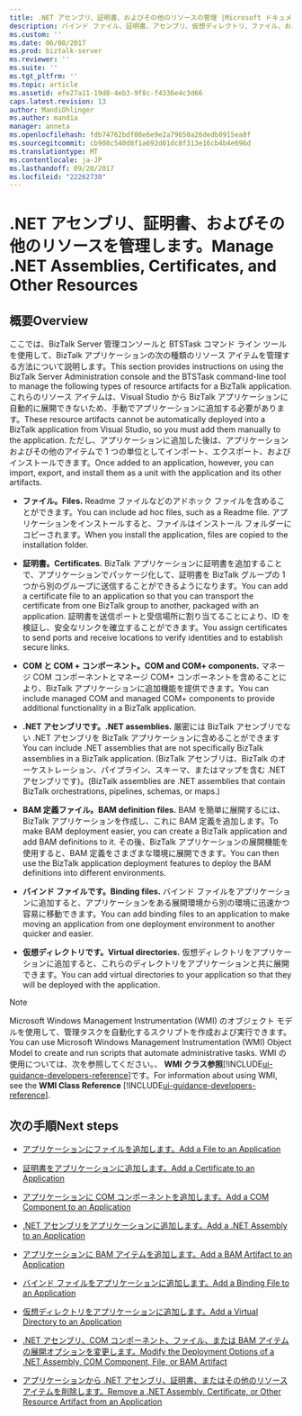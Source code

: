 ```yaml
---
title: .NET アセンブリ、証明書、およびその他のリソースの管理 |Microsoft ドキュメント
description: バインド ファイル、証明書、アセンブリ、仮想ディレクトリ、ファイル、および BizTalk Server の詳細を追加するリンク
ms.custom: ''
ms.date: 06/08/2017
ms.prod: biztalk-server
ms.reviewer: ''
ms.suite: ''
ms.tgt_pltfrm: ''
ms.topic: article
ms.assetid: efe27a11-19d8-4eb3-9f8c-f4336e4c3d66
caps.latest.revision: 13
author: MandiOhlinger
ms.author: mandia
manager: anneta
ms.openlocfilehash: fdb74762bdf08e6e9e2a79650a26dedb0915ea8f
ms.sourcegitcommit: cb908c540d8f1a692d01dc8f313e16cb4b4e696d
ms.translationtype: MT
ms.contentlocale: ja-JP
ms.lasthandoff: 09/20/2017
ms.locfileid: "22262730"
---
```

# <a name="manage-net-assemblies-certificates-and-other-resources"></a><span data-ttu-id="4a8e7-103">.NET アセンブリ、証明書、およびその他のリソースを管理します。</span><span class="sxs-lookup"><span data-stu-id="4a8e7-103">Manage .NET Assemblies, Certificates, and Other Resources</span></span>

## <a name="overview"></a><span data-ttu-id="4a8e7-104">概要</span><span class="sxs-lookup"><span data-stu-id="4a8e7-104">Overview</span></span>
<span data-ttu-id="4a8e7-105">ここでは、BizTalk Server 管理コンソールと BTSTask コマンド ライン ツールを使用して、BizTalk アプリケーションの次の種類のリソース アイテムを管理する方法について説明します。</span><span class="sxs-lookup"><span data-stu-id="4a8e7-105">This section provides instructions on using the BizTalk Server Administration console and the BTSTask command-line tool to manage the following types of resource artifacts for a BizTalk application.</span></span> <span data-ttu-id="4a8e7-106">これらのリソース アイテムは、Visual Studio から BizTalk アプリケーションに自動的に展開できないため、手動でアプリケーションに追加する必要があります。</span><span class="sxs-lookup"><span data-stu-id="4a8e7-106">These resource artifacts cannot be automatically deployed into a BizTalk application from Visual Studio, so you must add them manually to the application.</span></span> <span data-ttu-id="4a8e7-107">ただし、アプリケーションに追加した後は、アプリケーションおよびその他のアイテムで 1 つの単位としてインポート、エクスポート、およびインストールできます。</span><span class="sxs-lookup"><span data-stu-id="4a8e7-107">Once added to an application, however, you can import, export, and install them as a unit with the application and its other artifacts.</span></span>  
  
-   <span data-ttu-id="4a8e7-108">**ファイル。**</span><span class="sxs-lookup"><span data-stu-id="4a8e7-108">**Files.**</span></span> <span data-ttu-id="4a8e7-109">Readme ファイルなどのアドホック ファイルを含めることができます。</span><span class="sxs-lookup"><span data-stu-id="4a8e7-109">You can include ad hoc files, such as a Readme file.</span></span> <span data-ttu-id="4a8e7-110">アプリケーションをインストールすると、ファイルはインストール フォルダーにコピーされます。</span><span class="sxs-lookup"><span data-stu-id="4a8e7-110">When you install the application, files are copied to the installation folder.</span></span>  
  
-   <span data-ttu-id="4a8e7-111">**証明書。**</span><span class="sxs-lookup"><span data-stu-id="4a8e7-111">**Certificates.**</span></span> <span data-ttu-id="4a8e7-112">BizTalk アプリケーションに証明書を追加することで、アプリケーションでパッケージ化して、証明書を BizTalk グループの 1 つから別のグループに送信することができるようになります。</span><span class="sxs-lookup"><span data-stu-id="4a8e7-112">You can add a certificate file to an application so that you can transport the certificate from one BizTalk group to another, packaged with an application.</span></span> <span data-ttu-id="4a8e7-113">証明書を送信ポートと受信場所に割り当てることにより、ID を検証し、安全なリンクを確立することができます。</span><span class="sxs-lookup"><span data-stu-id="4a8e7-113">You assign certificates to send ports and receive locations to verify identities and to establish secure links.</span></span>  
  
-   <span data-ttu-id="4a8e7-114">**COM と COM + コンポーネント。**</span><span class="sxs-lookup"><span data-stu-id="4a8e7-114">**COM and COM+ components.**</span></span> <span data-ttu-id="4a8e7-115">マネージ COM コンポーネントとマネージ COM+ コンポーネントを含めることにより、BizTalk アプリケーションに追加機能を提供できます。</span><span class="sxs-lookup"><span data-stu-id="4a8e7-115">You can include managed COM and managed COM+ components to provide additional functionality in a BizTalk application.</span></span>  
  
-   <span data-ttu-id="4a8e7-116">**.NET アセンブリです。**</span><span class="sxs-lookup"><span data-stu-id="4a8e7-116">**.NET assemblies.**</span></span> <span data-ttu-id="4a8e7-117">厳密には BizTalk アセンブリでない .NET アセンブリを BizTalk アプリケーションに含めることができます</span><span class="sxs-lookup"><span data-stu-id="4a8e7-117">You can include .NET assemblies that are not specifically BizTalk assemblies in a BizTalk application.</span></span> <span data-ttu-id="4a8e7-118">(BizTalk アセンブリは、BizTalk のオーケストレーション、パイプライン、スキーマ、またはマップを含む .NET アセンブリです)。</span><span class="sxs-lookup"><span data-stu-id="4a8e7-118">(BizTalk assemblies are .NET assemblies that contain BizTalk orchestrations, pipelines, schemas, or maps.)</span></span>  
  
-   <span data-ttu-id="4a8e7-119">**BAM 定義ファイル。**</span><span class="sxs-lookup"><span data-stu-id="4a8e7-119">**BAM definition files.**</span></span> <span data-ttu-id="4a8e7-120">BAM を簡単に展開するには、BizTalk アプリケーションを作成し、これに BAM 定義を追加します。</span><span class="sxs-lookup"><span data-stu-id="4a8e7-120">To make BAM deployment easier, you can create a BizTalk application and add BAM definitions to it.</span></span> <span data-ttu-id="4a8e7-121">その後、BizTalk アプリケーションの展開機能を使用すると、BAM 定義をさまざまな環境に展開できます。</span><span class="sxs-lookup"><span data-stu-id="4a8e7-121">You can then use the BizTalk application deployment features to deploy the BAM definitions into different environments.</span></span>  
  
-   <span data-ttu-id="4a8e7-122">**バインド ファイルです。**</span><span class="sxs-lookup"><span data-stu-id="4a8e7-122">**Binding files.**</span></span> <span data-ttu-id="4a8e7-123">バインド ファイルをアプリケーションに追加すると、アプリケーションをある展開環境から別の環境に迅速かつ容易に移動できます。</span><span class="sxs-lookup"><span data-stu-id="4a8e7-123">You can add binding files to an application to make moving an application from one deployment environment to another quicker and easier.</span></span>  
  
-   <span data-ttu-id="4a8e7-124">**仮想ディレクトリです。**</span><span class="sxs-lookup"><span data-stu-id="4a8e7-124">**Virtual directories.**</span></span> <span data-ttu-id="4a8e7-125">仮想ディレクトリをアプリケーションに追加すると、これらのディレクトリをアプリケーションと共に展開できます。</span><span class="sxs-lookup"><span data-stu-id="4a8e7-125">You can add virtual directories to your application so that they will be deployed with the application.</span></span>  
  
> [!NOTE]
>  <span data-ttu-id="4a8e7-126">Microsoft Windows Management Instrumentation (WMI) のオブジェクト モデルを使用して、管理タスクを自動化するスクリプトを作成および実行できます。</span><span class="sxs-lookup"><span data-stu-id="4a8e7-126">You can use Microsoft Windows Management Instrumentation (WMI) Object Model to create and run scripts that automate administrative tasks.</span></span> <span data-ttu-id="4a8e7-127">WMI の使用については、次を参照してください。、 **WMI クラス参照**[!INCLUDE[ui-guidance-developers-reference](../includes/ui-guidance-developers-reference.md)]です。</span><span class="sxs-lookup"><span data-stu-id="4a8e7-127">For information about using WMI, see the **WMI Class Reference** [!INCLUDE[ui-guidance-developers-reference](../includes/ui-guidance-developers-reference.md)].</span></span>
  
## <a name="next-steps"></a><span data-ttu-id="4a8e7-128">次の手順</span><span class="sxs-lookup"><span data-stu-id="4a8e7-128">Next steps</span></span>
  
-   [<span data-ttu-id="4a8e7-129">アプリケーションにファイルを追加します。</span><span class="sxs-lookup"><span data-stu-id="4a8e7-129">Add a File to an Application</span></span>](../core/how-to-add-a-file-to-an-application.md)  
  
-   [<span data-ttu-id="4a8e7-130">証明書をアプリケーションに追加します。</span><span class="sxs-lookup"><span data-stu-id="4a8e7-130">Add a Certificate to an Application</span></span>](../core/how-to-add-a-certificate-to-an-application.md)  
  
-   [<span data-ttu-id="4a8e7-131">アプリケーションに COM コンポーネントを追加します。</span><span class="sxs-lookup"><span data-stu-id="4a8e7-131">Add a COM Component to an Application</span></span>](../core/how-to-add-a-com-component-to-an-application.md)  
  
-   [<span data-ttu-id="4a8e7-132">.NET アセンブリをアプリケーションに追加します。</span><span class="sxs-lookup"><span data-stu-id="4a8e7-132">Add a .NET Assembly to an Application</span></span>](../core/how-to-add-a-net-assembly-to-an-application.md)  
  
-   [<span data-ttu-id="4a8e7-133">アプリケーションに BAM アイテムを追加します。</span><span class="sxs-lookup"><span data-stu-id="4a8e7-133">Add a BAM Artifact to an Application</span></span>](../core/how-to-add-a-bam-artifact-to-an-application.md)  
  
-   [<span data-ttu-id="4a8e7-134">バインド ファイルをアプリケーションに追加します。</span><span class="sxs-lookup"><span data-stu-id="4a8e7-134">Add a Binding File to an Application</span></span>](../core/how-to-add-a-binding-file-to-an-application2.md)  
  
-   [<span data-ttu-id="4a8e7-135">仮想ディレクトリをアプリケーションに追加します。</span><span class="sxs-lookup"><span data-stu-id="4a8e7-135">Add a Virtual Directory to an Application</span></span>](../core/how-to-add-a-virtual-directory-to-an-application.md)  
  
-   [<span data-ttu-id="4a8e7-136">.NET アセンブリ、COM コンポーネント、ファイル、または BAM アイテムの展開オプションを変更します。</span><span class="sxs-lookup"><span data-stu-id="4a8e7-136">Modify the Deployment Options of a .NET Assembly, COM Component, File, or BAM Artifact</span></span>](../core/modify-deployment-options-of-net-assembly-com-component-file-bam-artifact.md)  
  
-   [<span data-ttu-id="4a8e7-137">アプリケーションから .NET アセンブリ、証明書、またはその他のリソース アイテムを削除します。</span><span class="sxs-lookup"><span data-stu-id="4a8e7-137">Remove a .NET Assembly, Certificate, or Other Resource Artifact from an Application</span></span>](../core/remove-a-net-assembly-certificate-or-resource-artifact-from-an-application.md)